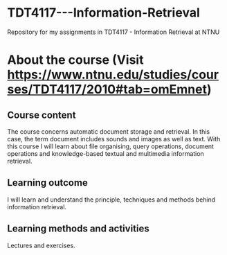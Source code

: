 # TDT4117---Information-Retrieval
Repository for my assignments in TDT4117 - Information Retrieval at NTNU

# About the course (Visit https://www.ntnu.edu/studies/courses/TDT4117/2010#tab=omEmnet) 

## Course content
The course concerns automatic document storage and retrieval. In this case, the term document includes sounds and images as well as text. With this course I will learn about file organising, query operations, document operations and knowledge-based textual and multimedia information retrieval.

## Learning outcome
I will learn and understand the principle, techniques and methods behind information retrieval.

## Learning methods and activities
Lectures and exercises.
